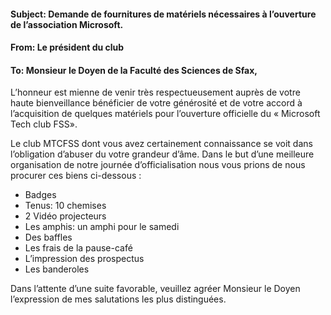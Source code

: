 ﻿#### Subject: Demande de fournitures de matériels nécessaires à l’ouverture de l’association Microsoft.
#### From: Le président du club
#### To: Monsieur le Doyen de la Faculté des  Sciences de Sfax,
L’honneur est mienne de venir très respectueusement auprès de votre haute bienveillance bénéficier de votre générosité et de votre accord à l’acquisition de quelques matériels pour l’ouverture officielle du « Microsoft  Tech club FSS».

Le club MTCFSS dont vous avez certainement connaissance se voit dans l’obligation d’abuser du votre grandeur d’âme. Dans le but d’une meilleure organisation de notre journée d’officialisation nous vous prions de nous procurer ces biens ci-dessous :
- Badges
- Tenus: 10 chemises
- 2 Vidéo projecteurs
- Les amphis: un amphi pour le samedi
- Des baffles 
- Les frais de la pause-café
- L’impression des  prospectus
- Les banderoles 

Dans l’attente d’une suite favorable, veuillez agréer Monsieur le Doyen l’expression de mes salutations les plus distinguées.
